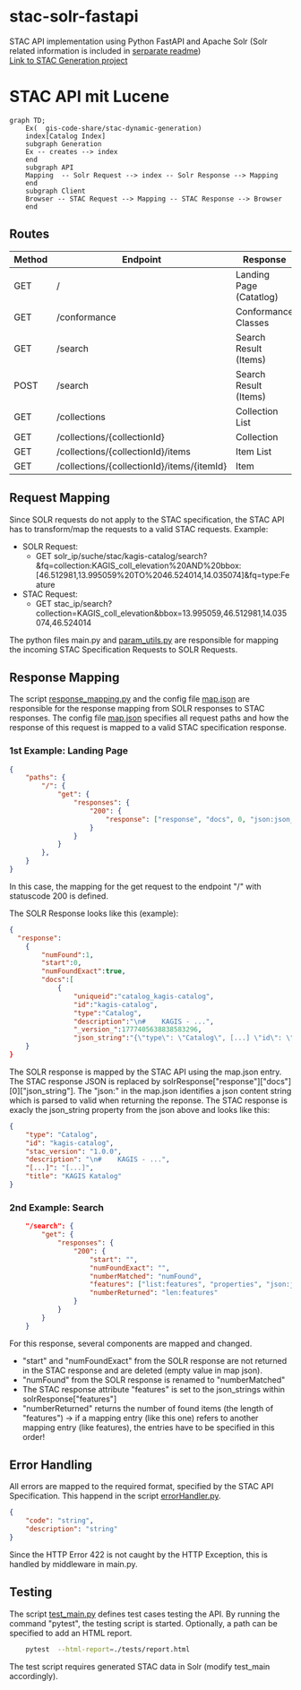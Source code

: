 # stac-solr-fastapi
STAC API implementation using Python FastAPI and Apache Solr (Solr related information is included in [serparate readme](configuration/solr-8.6.3_configs/README.md)) \
[Link to STAC Generation project](https://github.com/gis-code-share/stac-dynamic-generation)

# STAC API mit Lucene

```mermaid
graph TD;
    Ex(  gis-code-share/stac-dynamic-generation)
    index[Catalog Index]
    subgraph Generation
    Ex -- creates --> index
    end
    subgraph API
    Mapping  -- Solr Request --> index -- Solr Response --> Mapping
    end
    subgraph Client
    Browser -- STAC Request --> Mapping -- STAC Response --> Browser
    end
```

## Routes
| Method    | Endpoint                                      | Response
| --------  | --------------------------------------------- |----------------------- |
| GET       | /                                             | Landing Page (Catatlog)|
| GET       | /conformance                                  | Conformance Classes    |
| GET       | /search                                       | Search Result (Items)  |
| POST      | /search                                       | Search Result (Items)  |
| GET       | /collections                                  | Collection List        |
| GET       | /collections/{collectionId}                   | Collection             |
| GET       | /collections/{collectionId}/items             | Item List              |
| GET       | /collections/{collectionId}/items/{itemId}    | Item                   |

## Request Mapping
Since SOLR requests do not apply to the STAC specification, the STAC API has to transform/map the requests to a valid STAC requests.
Example:
- SOLR Request:
    - GET solr_ip/suche/stac/kagis-catalog/search?&fq=collection:KAGIS_coll_elevation%20AND%20bbox:[46.512981,13.995059%20TO%2046.524014,14.035074]&fq=type:Feature
- STAC Request:
    - GET stac_ip/search?collection=KAGIS_coll_elevation&bbox=13.995059,46.512981,14.035074,46.524014

The python files main.py and [param_utils.py](param_utils.py) are responsible for mapping the incoming STAC Specification Requests to SOLR Requests.  

## Response Mapping
The script [response_mapping.py](helpers/response_mapping.py) and the config file [map.json](configuration/map.json) are responsible for the response mapping from SOLR responses to STAC responses.
The config file [map.json](configuration/map.json) specifies all request paths and how the response of this request is mapped to a valid STAC specification response.

### 1st Example: Landing Page
```json
{
    "paths": {
        "/": {
            "get": {
                "responses": {
                    "200": {
                        "response": ["response", "docs", 0, "json:json_string"]
                    }
                }
            }
        },
    }
}
```
In this case, the mapping for the get request to the endpoint "/" with statuscode 200 is defined.

The SOLR Response looks like this (example):
```json
{
  "response":
    {
        "numFound":1,
        "start":0,
        "numFoundExact":true,
        "docs":[
            {
                "uniqueid":"catalog_kagis-catalog",
                "id":"kagis-catalog",
                "type":"Catalog",
                "description":"\n#    KAGIS - ...",
                "_version_":1777405638838583296,
                "json_string":"{\"type\": \"Catalog\", [...] \"id\": \"kagis\"}]"
    }
}
```
The SOLR response is mapped by the STAC API using the map.json entry. The STAC response JSON is replaced by solrResponse["response"]["docs"][0]["json_string"]. The "json:" in the map.json identifies a json content string which is parsed to valid when returning the reponse.
The STAC response is exacly the json_string property from the json above and looks like this:
```json
{
    "type": "Catalog",
    "id": "kagis-catalog",
    "stac_version": "1.0.0",
    "description": "\n#    KAGIS - ...",
    "[...]": "[...]",
    "title": "KAGIS Katalog"
}
```
### 2nd Example: Search
```json
    "/search": {
        "get": {
            "responses": {
                "200": {
                    "start": "",
                    "numFoundExact": "",
                    "numberMatched": "numFound",
                    "features": ["list:features", "properties", "json:json_string"],
                    "numberReturned": "len:features"
                }
            }
        }
    }

```
For this response, several components are mapped and changed.
- "start" and "numFoundExact" from the SOLR response are not returned in the STAC response and are deleted (empty value in map json).
- "numFound" from the SOLR response is renamed to "numberMatched"
- The STAC response attribute "features" is set to the json_strings within solrResponse["features"]
- "numberReturned" returns the number of found items (the length of "features") -> if a mapping entry (like this one) refers to another mapping entry (like features), the entries have to be specified in this order!

## Error Handling

All errors are mapped to the required format, specified by the STAC API Specification. This happend in the script [errorHandler.py](helpers/errorHandler.py).
```json
{
    "code": "string",
    "description": "string"
}
```
Since the HTTP Error 422 is not caught by the HTTP Exception, this is handled by middleware in main.py.

## Testing
The script [test_main.py](test_main.py) defines test cases testing the API.
By running the command "pytest", the testing script is started. Optionally, a path can be specified to add an HTML report.
```bash
    pytest  --html-report=./tests/report.html
```
The test script requires generated STAC data in Solr (modify test_main accordingly). 
